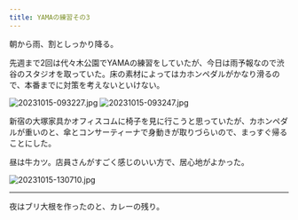 ```yaml
---
title: YAMAの練習その3
---
```


朝から雨、割としっかり降る。

先週まで2回は代々木公園でYAMAの練習をしていたが、今日は雨予報なので渋谷のスタジオを取っていた。床の素材によってはカホンペダルがかなり滑るので、本番までに対策を考えないといけない。

![20231015-093227.jpg](https://ceshmina-photos.s3.ap-northeast-1.amazonaws.com/medium/202310/20231015-093227.jpg)
![20231015-093247.jpg](https://ceshmina-photos.s3.ap-northeast-1.amazonaws.com/medium/202310/20231015-093247.jpg)

新宿の大塚家具かオフィスコムに椅子を見に行こうと思っていたが、カホンペダルが重いのと、傘とコンサーティーナで身動きが取りづらいので、まっすぐ帰ることにした。

昼は牛カツ。店員さんがすごく感じのいい方で、居心地がよかった。

![20231015-130710.jpg](https://ceshmina-photos.s3.ap-northeast-1.amazonaws.com/medium/202310/20231015-130710.jpg)

---

夜はブリ大根を作ったのと、カレーの残り。
